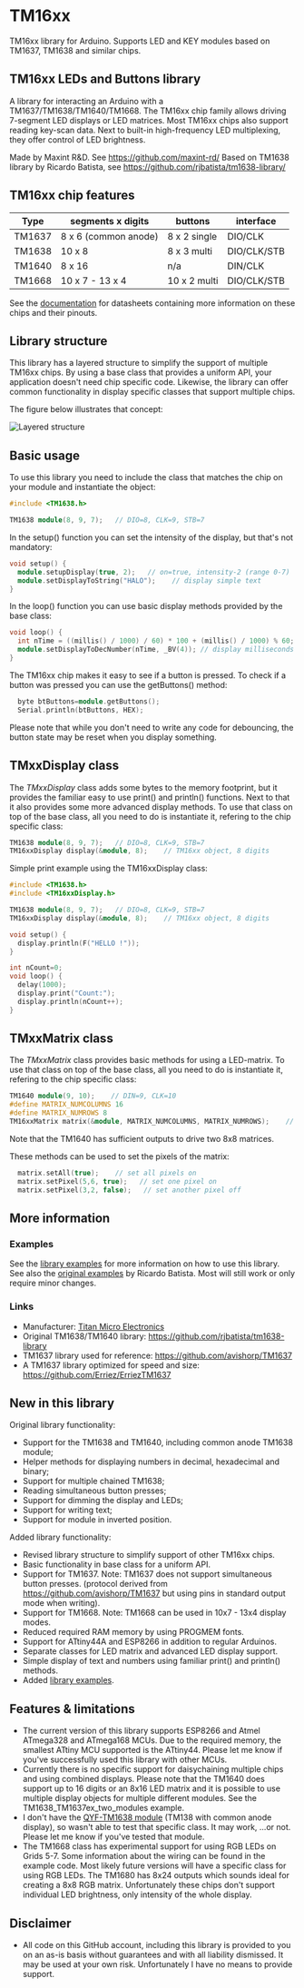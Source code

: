 # TM16xx
TM16xx library for Arduino. Supports LED and KEY modules based on TM1637, TM1638 and similar chips.

## TM16xx LEDs and Buttons library
A library for interacting an Arduino with a TM1637/TM1638/TM1640/TM1668.
The TM16xx chip family allows driving 7-segment LED displays or LED matrices.
Most TM16xx chips also support reading key-scan data.
Next to built-in high-frequency LED multiplexing, they offer control of LED brightness.

Made by Maxint R&D. See https://github.com/maxint-rd/
Based on TM1638 library by Ricardo Batista, see https://github.com/rjbatista/tm1638-library/

## TM16xx chip features

Type   | segments x digits    | buttons      | interface
------ | -------------------- | ------------ | -----------
TM1637 | 8 x 6 (common anode) | 8 x 2 single | DIO/CLK
TM1638 | 10 x 8               | 8 x 3 multi  | DIO/CLK/STB
TM1640 | 8 x 16               | n/a          | DIN/CLK
TM1668 | 10 x 7 - 13 x 4      | 10 x 2 multi | DIO/CLK/STB

See the [documentation](/folder) for datasheets containing more information on these chips and their pinouts.

## Library structure
This library has a layered structure to simplify the support of multiple TM16xx chips.
By using a base class that provides a uniform API, your application doesn't need chip specific code.
Likewise, the library can offer common functionality in display specific classes that support multiple chips.

The figure below illustrates that concept:

![Layered structure](/images/structure.png)

## Basic usage
To use this library you need to include the class that matches the chip on your module and instantiate the object:
```C++
#include <TM1638.h>

TM1638 module(8, 9, 7);   // DIO=8, CLK=9, STB=7
```

In the setup() function you can set the intensity of the display, but that's not mandatory:
```C++
void setup() {
  module.setupDisplay(true, 2);   // on=true, intensity-2 (range 0-7)
  module.setDisplayToString("HALO");    // display simple text
}
```

In the loop() function you can use basic display methods provided by the base class:
```C++
void loop() {
  int nTime = ((millis() / 1000) / 60) * 100 + (millis() / 1000) % 60; // convert time to minutes+seconds as integer
  module.setDisplayToDecNumber(nTime, _BV(4)); // display milliseconds with dot on digit 4
}
```

The TM16xx chip makes it easy to see if a button is pressed.
To check if a button was pressed you can use the getButtons() method:
```C++
  byte btButtons=module.getButtons();
  Serial.println(btButtons, HEX);
```
Please note that while you don't need to write any code for debouncing, the button state may be reset when you display something.

## TMxxDisplay class
The _TMxxDisplay_ class adds some bytes to the memory footprint, but it provides the familiar easy to use print() and println() functions. Next to that it also provides some more advanced display methods. To use that class on top of the base class, all you need to do is instantiate it, refering to the chip specific class:
```C++
TM1638 module(8, 9, 7);   // DIO=8, CLK=9, STB=7
TM16xxDisplay display(&module, 8);    // TM16xx object, 8 digits
```

Simple print example using the TM16xxDisplay class:
```C++
#include <TM1638.h>
#include <TM16xxDisplay.h>

TM1638 module(8, 9, 7);   // DIO=8, CLK=9, STB=7
TM16xxDisplay display(&module, 8);    // TM16xx object, 8 digits

void setup() {
  display.println(F("HELLO !"));
}

int nCount=0;
void loop() {
  delay(1000);
  display.print("Count:");
  display.println(nCount++);
}
```

## TMxxMatrix class
The _TMxxMatrix_ class provides basic methods for using a LED-matrix. To use that class on top of the base class, all you need to do is instantiate it, refering to the chip specific class:
```C++
TM1640 module(9, 10);    // DIN=9, CLK=10
#define MATRIX_NUMCOLUMNS 16
#define MATRIX_NUMROWS 8
TM16xxMatrix matrix(&module, MATRIX_NUMCOLUMNS, MATRIX_NUMROWS);    // TM16xx object, columns, rows
```
Note that the TM1640 has sufficient outputs to drive two 8x8 matrices.

These methods can be used to set the pixels of the matrix:
```C++
  matrix.setAll(true);    // set all pixels on
  matrix.setPixel(5,6, true);   // set one pixel on
  matrix.setPixel(3,2, false);   // set another pixel off
```

## More information

### Examples
See the [library examples](/examples) for more information on how to use this library. See also the [original examples](https://github.com/rjbatista/tm1638-library/examples) by Ricardo Batista. Most will still work or only require minor changes.

### Links
- Manufacturer: [Titan Micro Electronics](http://www.titanmec.com/index.php/en/product/lists/typeid/59/p/1.html)
- Original TM1638/TM1640 library: https://github.com/rjbatista/tm1638-library
- TM1637 library used for reference: https://github.com/avishorp/TM1637
- A TM1637 library optimized for speed and size: https://github.com/Erriez/ErriezTM1637

## New in this library
Original library functionality:
- Support for the TM1638 and TM1640, including common anode TM1638 module;
- Helper methods for displaying numbers in decimal, hexadecimal and binary;
- Support for multiple chained TM1638;
- Reading simultaneous button presses;
- Support for dimming the display and LEDs;
- Support for writing text;
- Support for module in inverted position.

Added library functionality:
- Revised library structure to simplify support of other TM16xx chips.
- Basic functionality in base class for a uniform API.
- Support for TM1637. Note: TM1637 does not support simultaneous button presses.
  (protocol derived from https://github.com/avishorp/TM1637 but using pins in standard output mode when writing).
- Support for TM1668. Note: TM1668 can be used in 10x7 - 13x4 display modes.
- Reduced required RAM memory by using PROGMEM fonts.
- Support for ATtiny44A and ESP8266 in addition to regular Arduinos.
- Separate classes for LED matrix and advanced LED display support.
- Simple display of text and numbers using familiar print() and println() methods.
- Added [library examples](/examples).

## Features & limitations
- The current version of this library supports ESP8266 and Atmel ATmega328 and ATmega168 MCUs. Due to the required memory, the smallest ATtiny MCU supported is the ATtiny44. Please let me know if you've successfully used this library with other MCUs.
- Currently there is no specific support for daisychaining multiple chips and using combined displays. Please note that the TM1640 does support up to 16 digits or an 8x16 LED matrix and it is possible to use multiple display objects for multiple different modules. See the TM1638_TM1637ex_two_modules example. 
- I don't have the [QYF-TM1638 module](http://arduinolearning.com/code/qyf-tm1638-and-arduino-module.php) (TM138 with common anode display), so wasn't able to test that specific class. It may work, ...or not. Please let me know if you've tested that module.
- The TM1668 class has experimental support for using RGB LEDs on Grids 5-7. Some information about the wiring can be found in the example code. Most likely future versions will have a specific class for using RGB LEDs. The TM1680 has 8x24 outputs which sounds ideal for creating a 8x8 RGB matrix. Unfortunately these chips don't support individual LED brightness, only intensity of the whole display.

## Disclaimer
- All code on this GitHub account, including this library is provided to you on an as-is basis without guarantees and with all liability dismissed. It may be used at your own risk. Unfortunately I have no means to provide support.
